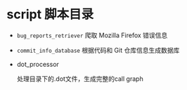 # script 脚本目录

- `bug_reports_retriever` 
  爬取 Mozilla Firefox 错误信息

- `commit_info_database`
  根据代码和 Git 仓库信息生成数据库

- dot_processor

  处理目录下的.dot文件，生成完整的call graph
